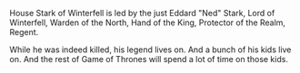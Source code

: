 House Stark of Winterfell is led by the just Eddard "Ned" Stark, Lord of
Winterfell, Warden of the North, Hand of the King, Protector of the Realm,
Regent.

While he was indeed killed, his legend lives on. And a bunch of his kids live on.
And the rest of Game of Thrones will spend a lot of time on those kids.
